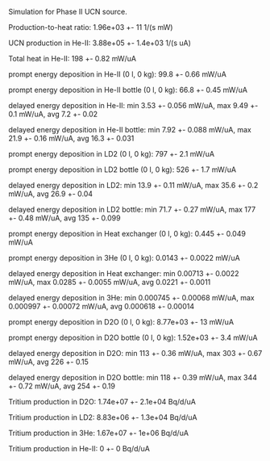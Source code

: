 Simulation for Phase II UCN source.

Production-to-heat ratio:
1.96e+03 +- 11 1/(s mW)

UCN production in He-II:
3.88e+05 +- 1.4e+03 1/(s uA)

Total heat in He-II:
198 +- 0.82 mW/uA

prompt energy deposition in He-II (0 l, 0 kg):
99.8 +- 0.66 mW/uA

prompt energy deposition in He-II bottle (0 l, 0 kg):
66.8 +- 0.45 mW/uA

delayed energy deposition in He-II:
min 3.53 +- 0.056 mW/uA, max 9.49 +- 0.1 mW/uA, avg 7.2 +- 0.02

delayed energy deposition in He-II bottle:
min 7.92 +- 0.088 mW/uA, max 21.9 +- 0.16 mW/uA, avg 16.3 +- 0.031

prompt energy deposition in LD2 (0 l, 0 kg):
797 +- 2.1 mW/uA

prompt energy deposition in LD2 bottle (0 l, 0 kg):
526 +- 1.7 mW/uA

delayed energy deposition in LD2:
min 13.9 +- 0.11 mW/uA, max 35.6 +- 0.2 mW/uA, avg 26.9 +- 0.04

delayed energy deposition in LD2 bottle:
min 71.7 +- 0.27 mW/uA, max 177 +- 0.48 mW/uA, avg 135 +- 0.099

prompt energy deposition in Heat exchanger (0 l, 0 kg):
0.445 +- 0.049 mW/uA

prompt energy deposition in 3He (0 l, 0 kg):
0.0143 +- 0.0022 mW/uA

delayed energy deposition in Heat exchanger:
min 0.00713 +- 0.0022 mW/uA, max 0.0285 +- 0.0055 mW/uA, avg 0.0221 +- 0.0011

delayed energy deposition in 3He:
min 0.000745 +- 0.00068 mW/uA, max 0.000997 +- 0.00072 mW/uA, avg 0.000618 +- 0.00014

prompt energy deposition in D2O (0 l, 0 kg):
8.77e+03 +- 13 mW/uA

prompt energy deposition in D2O bottle (0 l, 0 kg):
1.52e+03 +- 3.4 mW/uA

delayed energy deposition in D2O:
min 113 +- 0.36 mW/uA, max 303 +- 0.67 mW/uA, avg 226 +- 0.15

delayed energy deposition in D2O bottle:
min 118 +- 0.39 mW/uA, max 344 +- 0.72 mW/uA, avg 254 +- 0.19

Tritium production in D2O:
1.74e+07 +- 2.1e+04 Bq/d/uA

Tritium production in LD2:
8.83e+06 +- 1.3e+04 Bq/d/uA

Tritium production in 3He:
1.67e+07 +- 1e+06 Bq/d/uA

Tritium production in He-II:
0 +- 0 Bq/d/uA


